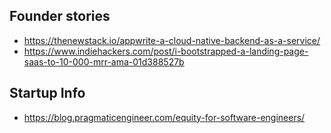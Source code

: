 

## Founder stories
* https://thenewstack.io/appwrite-a-cloud-native-backend-as-a-service/
* https://www.indiehackers.com/post/i-bootstrapped-a-landing-page-saas-to-10-000-mrr-ama-01d388527b

## Startup Info
* https://blog.pragmaticengineer.com/equity-for-software-engineers/
